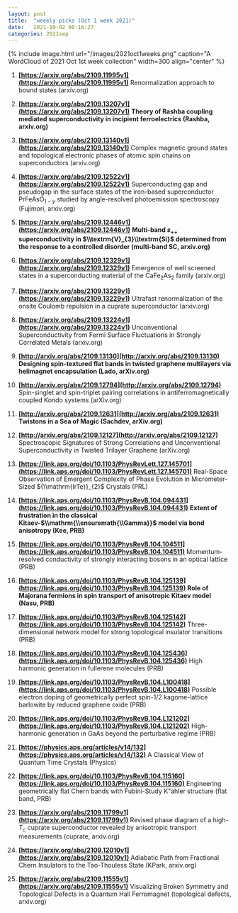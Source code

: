 ```yaml
---
layout: post
title:  "weekly picks (Oct 1 week 2021)"
date:   2021-10-02 00:16:27
categories: 2021sep
---
```


{% include image.html url="/images/2021oct1weeks.png" caption="A WordCloud of 2021 Oct 1st week collection" width=300 align="center" %}

1. **[https://arxiv.org/abs/2109.11995v1](https://arxiv.org/abs/2109.11995v1)** Renormalization approach to bound states (arxiv.org)

1. **[https://arxiv.org/abs/2109.13207v1](https://arxiv.org/abs/2109.13207v1)** **Theory of Rashba coupling mediated superconductivity in incipient ferroelectrics (Rashba, arxiv.org)**

1. **[https://arxiv.org/abs/2109.13140v1](https://arxiv.org/abs/2109.13140v1)** Complex magnetic ground states and topological electronic phases of atomic spin chains on superconductors (arxiv.org)

1. **[https://arxiv.org/abs/2109.12522v1](https://arxiv.org/abs/2109.12522v1)** Superconducting gap and pseudogap in the surface states of the iron-based superconductor PrFeAsO$_{1-y}$ studied by angle-resolved photoemission spectroscopy (Fujimori, arxiv.org)

1. **[https://arxiv.org/abs/2109.12446v1](https://arxiv.org/abs/2109.12446v1)** **Multi-band $s_{++}$ superconductivity in $\\textrm{V}_{3}\\textrm{Si}$ determined from the response to a controlled disorder (multi-band SC, arxiv.org)**

1. **[https://arxiv.org/abs/2109.12329v1](https://arxiv.org/abs/2109.12329v1)** Emergence of well screened states in a superconducting material of the CaFe$_2$As$_2$ family (arxiv.org)

1. **[https://arxiv.org/abs/2109.13229v1](https://arxiv.org/abs/2109.13229v1)** Ultrafast renormalization of the onsite Coulomb repulsion in a cuprate superconductor (arxiv.org)

1. **[https://arxiv.org/abs/2109.13224v1](https://arxiv.org/abs/2109.13224v1)** Unconventional Superconductivity from Fermi Surface Fluctuations in Strongly Correlated Metals (arxiv.org)

1. **[http://arxiv.org/abs/2109.13130](http://arxiv.org/abs/2109.13130)** **Designing spin-textured flat bands in twisted graphene multilayers via helimagnet encapsulation (Lado, arXiv.org)**

1. **[http://arxiv.org/abs/2109.12794](http://arxiv.org/abs/2109.12794)** Spin-singlet and spin-triplet pairing correlations in antiferromagnetically coupled Kondo systems (arXiv.org)

1. **[http://arxiv.org/abs/2109.12631](http://arxiv.org/abs/2109.12631)** **Twistons in a Sea of Magic (Sachdev, arXiv.org)**

1. **[http://arxiv.org/abs/2109.12127](http://arxiv.org/abs/2109.12127)** Spectroscopic Signatures of Strong Correlations and Unconventional Superconductivity in Twisted Trilayer Graphene (arXiv.org)




1. **[https://link.aps.org/doi/10.1103/PhysRevLett.127.145701](https://link.aps.org/doi/10.1103/PhysRevLett.127.145701)** Real-Space Observation of Emergent Complexity of Phase Evolution in Micrometer-Sized ${\\mathrm{IrTe}}_{2}$ Crystals (PRL)

1. **[https://link.aps.org/doi/10.1103/PhysRevB.104.094431](https://link.aps.org/doi/10.1103/PhysRevB.104.094431)** **Extent of frustration in the classical Kitaev-$\\mathrm{\\ensuremath{\\Gamma}}$ model via bond anisotropy (Kee, PRB)**

1. **[https://link.aps.org/doi/10.1103/PhysRevB.104.104511](https://link.aps.org/doi/10.1103/PhysRevB.104.104511)** Momentum-resolved conductivity of strongly interacting bosons in an optical lattice (PRB)

1. **[https://link.aps.org/doi/10.1103/PhysRevB.104.125139](https://link.aps.org/doi/10.1103/PhysRevB.104.125139)** **Role of Majorana fermions in spin transport of anisotropic Kitaev model (Nasu, PRB)**

1. **[https://link.aps.org/doi/10.1103/PhysRevB.104.125142](https://link.aps.org/doi/10.1103/PhysRevB.104.125142)** Three-dimensional network model for strong topological insulator transitions (PRB)

1. **[https://link.aps.org/doi/10.1103/PhysRevB.104.125436](https://link.aps.org/doi/10.1103/PhysRevB.104.125436)** High harmonic generation in fullerene molecules (PRB)

1. **[https://link.aps.org/doi/10.1103/PhysRevB.104.L100418](https://link.aps.org/doi/10.1103/PhysRevB.104.L100418)** Possible electron doping of geometrically perfect spin-1/2 kagome-lattice barlowite by reduced graphene oxide (PRB)

1. **[https://link.aps.org/doi/10.1103/PhysRevB.104.L121202](https://link.aps.org/doi/10.1103/PhysRevB.104.L121202)** High-harmonic generation in GaAs beyond the perturbative regime (PRB)

1. **[https://physics.aps.org/articles/v14/132](https://physics.aps.org/articles/v14/132)** A Classical View of Quantum Time Crystals (Physics)

1. **[https://link.aps.org/doi/10.1103/PhysRevB.104.115160](https://link.aps.org/doi/10.1103/PhysRevB.104.115160)** Engineering geometrically flat Chern bands with Fubini-Study K\"ahler structure (flat band, PRB)



1. **[https://arxiv.org/abs/2109.11799v1](https://arxiv.org/abs/2109.11799v1)** Revised phase diagram of a high-$T_c$ cuprate superconductor revealed by anisotropic transport measurements (cuprate, arxiv.org)

1. **[https://arxiv.org/abs/2109.12010v1](https://arxiv.org/abs/2109.12010v1)** Adiabatic Path from Fractional Chern Insulators to the Tao-Thouless State (KPark, arxiv.org)

1. **[https://arxiv.org/abs/2109.11555v1](https://arxiv.org/abs/2109.11555v1)** Visualizing Broken Symmetry and Topological Defects in a Quantum Hall Ferromagnet (topological defects, arxiv.org)




